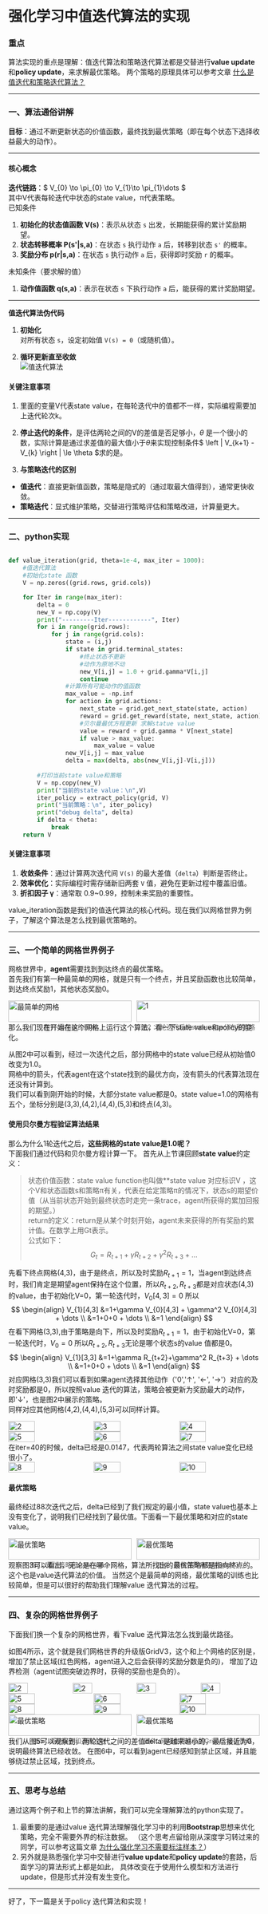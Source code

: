 # 强化学习中值迭代算法的实现
### 重点 
算法实现的重点是理解：值迭代算法和策略迭代算法都是交替进行**value update**和**policy update**，来求解最优策略。 
两个策略的原理具体可以参考文章 
[什么是值迭代和策略迭代算法？](https://zhuanlan.zhihu.com/p/1887821778711201581)

---

### 一、算法通俗讲解
**目标**：通过不断更新状态的价值函数，最终找到最优策略（即在每个状态下选择收益最大的动作）。

---
#### **核心概念**
**迭代链路**：$ V_{0} \to \pi_{0} \to V_{1}\to \pi_{1}\dots $ <br>
其中V代表每轮迭代中状态的state value，π代表策略。  
已知条件  
1. **初始化的状态值函数 V(s)**：表示从状态 `s` 出发，长期能获得的累计奖励期望。
2. **状态转移概率 P(s'|s,a)**：在状态 `s` 执行动作 `a` 后，转移到状态 `s'` 的概率。
3. **奖励分布 p(r|s,a)**：在状态 `s` 执行动作 `a` 后，获得即时奖励 `r` 的概率。

未知条件（要求解的值） 
1. **动作值函数 q(s,a)**：表示在状态 `s` 下执行动作 `a` 后，能获得的累计奖励期望。

---
**值迭代算法伪代码** <br>
1. **初始化**  
   对所有状态 `s`，设定初始值 `V(s) = 0`（或随机值）。

2. **循环更新直至收敛**  
![值迭代算法](imgs/screen49.png)
#### **关键注意事项**
1. 里面的变量V代表state value，在每轮迭代中的值都不一样，实际编程需要加上迭代轮次k。  
2. **停止迭代的条件**，是评估两轮之间的V的差值是否足够小，$\theta$ 是一个很小的数，实际计算是通过求差值的最大值小于$\theta$来实现控制条件$ \left \| V_{k+1} - V_{k} \right \| \le \theta $求的是。 

3. **与策略迭代的区别**
- **值迭代**：直接更新值函数，策略是隐式的（通过取最大值得到），通常更快收敛。
- **策略迭代**：显式维护策略，交替进行策略评估和策略改进，计算量更大。

---

### 二、python实现
```python

def value_iteration(grid, theta=1e-4, max_iter = 1000):
    #值迭代算法
    #初始化state 函数
    V = np.zeros((grid.rows, grid.cols))

    for Iter in range(max_iter):
        delta = 0
        new_V = np.copy(V)
        print("---------Iter------------", Iter)
        for i in range(grid.rows):
            for j in range(grid.cols):
                state = (i,j)
                if state in grid.terminal_states:
                    #终止状态不更新 
                    #动作为原地不动
                    new_V[i,j] = 1.0 + grid.gamma*V[i,j]
                    continue
                #计算所有可能动作的值函数
                max_value = -np.inf
                for action in grid.actions:
                    next_state = grid.get_next_state(state, action)
                    reward = grid.get_reward(state, next_state, action)
                    #贝尔曼最优方程更新 求解statue value
                    value = reward + grid.gamma * V[next_state]
                    if value > max_value:
                        max_value = value
                new_V[i,j] = max_value
                delta = max(delta, abs(new_V[i,j]-V[i,j]))
                
        #打印当前state value和策略
        V = np.copy(new_V)
        print("当前的state value：\n",V)
        iter_policy = extract_policy(grid, V)
        print("当前策略：\n", iter_policy)
        print("debug delta", delta)
        if delta < theta:
            break
    return V

```

#### **关键注意事项**
1. **收敛条件**：通过计算两次迭代间 `V(s)` 的最大差值（`delta`）判断是否终止。
2. **效率优化**：实际编程时需存储新旧两套 `V` 值，避免在更新过程中覆盖旧值。
3. **折扣因子 γ**：通常取 0.9~0.99，控制未来奖励的重要性。

value_iteration函数是我们的值迭代算法的核心代码。现在我们以网格世界为例子，了解这个算法是怎么找到最优策略的。

---

### 三、一个简单的网格世界例子
网格世界中，**agent**需要找到到达终点的最优策略。  
首先我们有第一种最简单的网格，就是只有一个终点，并且奖励函数也比较简单，到达终点奖励1，其他状态奖励0。
<div style="display: flex; gap: 10px;">
  <figure style="margin: 0; flex: 1;">
    <img src="imgs/grid_1.png" alt="最简单的网格" style="width: 100%; height: auto;" />
    <figcaption style="text-align: center; font-size: 0.9em; color: #666;">图1：最简单的网格</figcaption>
  </figure>

  <figure style="margin: 0; flex: 1;">
    <img src="imgs/0_value.png" alt="1" style="width: 100%; height: auto;" />
    <figcaption style="text-align: center; font-size: 0.9em; color: #666;">图2：1轮迭代后的state value分布和策略</figcaption>
  </figure>
</div>
那么我们现在开始在这个网格上运行这个算法，看一下state value和policy的变化。

从图2中可以看到，经过一次迭代之后，部分网格中的state value已经从初始值0改变为1.0。  
网格中的箭头，代表agent在这个state找到的最优方向，没有箭头的代表算法现在还没有计算到。  
我们可以看到刚开始的时候，大部分state value都是0。state value=1.0的网格有五个，坐标分别是(3,3),(4,2),(4,4),(5,3)和终点(4,3)。  
#### **使用贝尔曼方程验证算法结果**
那么为什么1轮迭代之后，**这些网格的state value是1.0呢？**   
下面我们通过代码和贝尔曼方程计算一下。
首先从上节课回顾**state value**的定义：  
> 状态价值函数：state value function也叫做**state value 对应标识V ，这个V和状态函数s和策略π有关，代表在给定策略π的情况下，状态s的期望价值（从当前状态开始到最终状态时走完一条trace，agent所获得的累加回报的期望。）  
return的定义：return是从某个时刻开始，agent未来获得的所有奖励的累计值。在数学上用Gt表示。  
> 公式如下：  
> $$ 
G_{t}= R_{t+1}+\gamma R_{t+2}+\gamma^2 R_{t+3} + \dots   
$$
> 
先看下终点网格(4,3)，由于是终点，所以及时奖励$R_{t+1}=1$，当agent到达终点时，我们肯定是期望agent保持在这个位置，所以$R_{t+2},R_{t+3}$都是对应状态(4,3)的value，由于初始化V=0，第一轮迭代时，$V_{0}[4,3]=0$ 
所以
$$
\begin{align}
V_{1}[4,3] &=1+\gamma V_{0}[4,3] + \gamma^2 V_{0}[4,3] + \dots  \\
&=1+0+0 + \dots  \\
&=1
\end{align}
$$
在看下网格(3,3),由于策略是向下，所以及时奖励$R_{t+1}=1$，由于初始化V=0，第一轮迭代时，$V_{0}=0$ 所以$R_{t+2},R_{t+3}$无论是哪个状态s的value 值都是0。
$$
\begin{align}
V_{1}[3,3] &=1+\gamma R_{t+2}+\gamma^2 R_{t+3} + \dots  \\
&=1+0+0 + \dots  \\
&=1
\end{align}
$$
对应网格(3,3)我们可以看到如果agent选择其他动作（'0','↑', '←', '→'）对应的及时奖励都是0，所以按照value 迭代的算法，策略会被更新为奖励最大的动作，即'↓'，也是图2中展示的策略。  
同样对应其他网格(4,2),(4,4),(5,3)可以同样计算。
<div style="display: flex; gap: 10px;">
  <img src="imgs/10_value.png" alt="2" style="width: 33%; height: auto;" />
  <img src="imgs/20_value.png" alt="3" style="width: 33%; height: auto;" />
  <img src="imgs/30_value.png" alt="4" style="width: 33%; height: auto;" />
</div>
<div style="display: flex; gap: 10px;">
  <img src="imgs/40_value.png" alt="5" style="width: 33%; height: auto;" />
  <img src="imgs/50_value.png" alt="6" style="width: 33%; height: auto;" />
  <img src="imgs/60_value.png" alt="7" style="width: 33%; height: auto;" />
</div>
在iter=40的时候，delta已经是0.0147，代表两轮算法之间state value变化已经很小了。
<div style="display: flex; gap: 10px;">
  <img src="imgs/70_value.png" alt="8" style="width: 33%; height: auto;" />
  <img src="imgs/80_value.png" alt="9" style="width: 33%; height: auto;" />
  <img src="imgs/85_value.png" alt="10" style="width: 33%; height: auto;" />
</div>

#### **最优策略**
最终经过88次迭代之后，delta已经到了我们规定的最小值，state value也基本上没有变化了，说明我们已经找到了最优值。下面看一下最优策略和对应的state value。

<div style="display: flex; gap: 10px;">
  <figure style="margin: 0; flex: 1;">
    <img src="imgs/grid_final.png" alt="最优策略" style="width: 100%; height: auto;" />
    <figcaption style="text-align: center; font-size: 0.9em; color: #666;">图3：最优策略和state value</figcaption>
  </figure>
  <figure style="margin: 0; flex: 1;">
    <img src="imgs/grid_2.png" alt="最优策略" style="width: 100%; height: auto;" />
    <figcaption style="text-align: center; font-size: 0.9em; color: #666;">图4：网格世界升级版GridV3</figcaption>
  </figure>
</div>
观察图3可以看出，无论是在哪个网格，算法所找出的最优策略都是指向终点的。这个也是value迭代算法的价值。  
当然这个是最简单的网络，最优策略的训练也比较简单，但是可以很好的帮助我们理解value 迭代算法的过程。

---

### 四、复杂的网格世界例子
下面我们换一个复杂的网格世界，看下value 迭代算法怎么找到最优路径。  

如图4所示，这个就是我们网格世界的升级版GridV3，这个和上个网格的区别是，增加了禁止区域(红色网格，agent进入之后会获得的奖励分数是负的)，
增加了边界检测（agent试图突破边界时，获得的奖励也是负的）。
<div style="display: flex; gap: 10px;">
  <img src="imgs/gridv3_0_value.png" alt="2" style="width: 33%; height: auto;" />
  <img src="imgs/gridv3_10_value.png" alt="2" style="width: 33%; height: auto;" />
  <img src="imgs/gridv3_20_value.png" alt="3" style="width: 33%; height: auto;" />
  <img src="imgs/gridv3_30_value.png" alt="4" style="width: 33%; height: auto;" />
</div>
<div style="display: flex; gap: 10px;">
  <img src="imgs/gridv3_40_value.png" alt="5" style="width: 33%; height: auto;" />
  <img src="imgs/gridv3_50_value.png" alt="6" style="width: 33%; height: auto;" />
  <img src="imgs/gridv3_60_value.png" alt="7" style="width: 33%; height: auto;" />
</div>
<div style="display: flex; gap: 10px;">
  <img src="imgs/gridv3_70_value.png" alt="8" style="width: 33%; height: auto;" />
  <img src="imgs/gridv3_80_value.png" alt="9" style="width: 33%; height: auto;" />
  <img src="imgs/gridv3_88_value.png" alt="10" style="width: 33%; height: auto;" />
</div>
<div style="display: flex; gap: 10px;">
  <figure style="margin: 0; flex: 1;">
    <img src="imgs/gridv3_delta.png" alt="最优策略" style="width: 100%; height: auto;" />
    <figcaption style="text-align: center; font-size: 0.9em; color: #666;">图5：系统误差和迭代次数</figcaption>
  </figure>
  <figure style="margin: 0; flex: 1;">
    <img src="imgs/gridv3_final.png" alt="最优策略" style="width: 100%; height: auto;" />
    <figcaption style="text-align: center; font-size: 0.9em; color: #666;">图6：网格世界升级版GridV3 最佳策略</figcaption>
  </figure>
</div>
我们从图5可以观察到，两轮迭代之间的差值delta 是越来越小的，最后接近为0，说明最终算法已经收敛。  
在图6中，可以看到agent已经感知到禁止区域，并且能够绕过禁止区域，找到终点。  

---

### 五、思考与总结
通过这两个例子和上节的算法讲解，我们可以完全理解算法的python实现了。
1. 最重要的是通过value 迭代算法理解强化学习中的利用**Bootstrap**思想来优化策略，完全不需要外界的标注数据。
（这个思考点留给刚从深度学习转过来的同学，可以参考这篇文章 [为什么强化学习不需要标注样本？](https://zhuanlan.zhihu.com/p/32377447700)）
2. 另外就是熟悉强化学习中交替进行**value update**和**policy update**的套路，后面学习的算法形式上都是如此，
具体改变在于使用什么模型和方法进行update，但是形式并没有发生变化。<br>

---

好了，下一篇是关于policy 迭代算法和实现！
